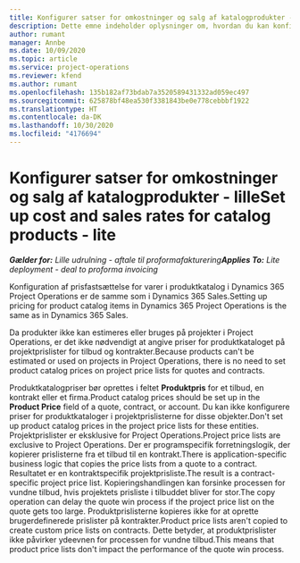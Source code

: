 ```yaml
---
title: Konfigurer satser for omkostninger og salg af katalogprodukter - lille
description: Dette emne indeholder oplysninger om, hvordan du kan konfigurere satser for omkostninger og salg for varer i et produktkatalog.
author: rumant
manager: Annbe
ms.date: 10/09/2020
ms.topic: article
ms.service: project-operations
ms.reviewer: kfend
ms.author: rumant
ms.openlocfilehash: 135b182af73bdab7a3520589431332ad059ec497
ms.sourcegitcommit: 625878bf48ea530f3381843be0e778cebbbf1922
ms.translationtype: HT
ms.contentlocale: da-DK
ms.lasthandoff: 10/30/2020
ms.locfileid: "4176694"
---
```

# <a name="set-up-cost-and-sales-rates-for-catalog-products---lite"></a><span data-ttu-id="581ff-103">Konfigurer satser for omkostninger og salg af katalogprodukter - lille</span><span class="sxs-lookup"><span data-stu-id="581ff-103">Set up cost and sales rates for catalog products - lite</span></span>

<span data-ttu-id="581ff-104">_**Gælder for:** Lille udrulning - aftale til proformafakturering_</span><span class="sxs-lookup"><span data-stu-id="581ff-104">_**Applies To:** Lite deployment - deal to proforma invoicing_</span></span>


<span data-ttu-id="581ff-105">Konfiguration af prisfastsættelse for varer i produktkatalog i Dynamics 365 Project Operations er de samme som i Dynamics 365 Sales.</span><span class="sxs-lookup"><span data-stu-id="581ff-105">Setting up pricing for product catalog items in Dynamics 365 Project Operations is the same as in Dynamics 365 Sales.</span></span>

<span data-ttu-id="581ff-106">Da produkter ikke kan estimeres eller bruges på projekter i Project Operations, er det ikke nødvendigt at angive priser for produktkataloget på projektprislister for tilbud og kontrakter.</span><span class="sxs-lookup"><span data-stu-id="581ff-106">Because products can't be estimated or used on projects in Project Operations, there is no need to set product catalog prices on project price lists for quotes and contracts.</span></span>

<span data-ttu-id="581ff-107">Produktkatalogpriser bør oprettes i feltet **Produktpris** for et tilbud, en kontrakt eller et firma.</span><span class="sxs-lookup"><span data-stu-id="581ff-107">Product catalog prices should be set up in the **Product Price** field of a quote, contract, or account.</span></span> <span data-ttu-id="581ff-108">Du kan ikke konfigurere priser for produktkataloger i projektprislisterne for disse objekter.</span><span class="sxs-lookup"><span data-stu-id="581ff-108">Don't set up product catalog prices in the project price lists for these entities.</span></span> <span data-ttu-id="581ff-109">Projektprislister er eksklusive for Project Operations.</span><span class="sxs-lookup"><span data-stu-id="581ff-109">Project price lists are exclusive to Project Operations.</span></span> <span data-ttu-id="581ff-110">Der er programspecifik forretningslogik, der kopierer prislisterne fra et tilbud til en kontrakt.</span><span class="sxs-lookup"><span data-stu-id="581ff-110">There is application-specific business logic that copies the price lists from a quote to a contract.</span></span> <span data-ttu-id="581ff-111">Resultatet er en kontraktspecifik projektprisliste.</span><span class="sxs-lookup"><span data-stu-id="581ff-111">The result is a contract-specific project price list.</span></span> <span data-ttu-id="581ff-112">Kopieringshandlingen kan forsinke processen for vundne tilbud, hvis projektets prisliste i tilbuddet bliver for stor.</span><span class="sxs-lookup"><span data-stu-id="581ff-112">The copy operation can delay the quote win process if the project price list on the quote gets too large.</span></span> <span data-ttu-id="581ff-113">Produktprislisterne kopieres ikke for at oprette brugerdefinerede prislister på kontrakter.</span><span class="sxs-lookup"><span data-stu-id="581ff-113">Product price lists aren't copied to create custom price lists on contracts.</span></span> <span data-ttu-id="581ff-114">Dette betyder, at produktprislister ikke påvirker ydeevnen for processen for vundne tilbud.</span><span class="sxs-lookup"><span data-stu-id="581ff-114">This means that product price lists don't impact the performance of the quote win process.</span></span>
